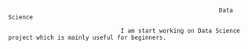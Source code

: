                                                                 Data Science

                                    I am start working on Data Science project which is mainly useful for beginners.
